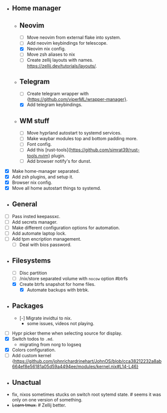- ## Home manager
  - ## Neovim
    - [ ] Move neovim from external flake into system.
    - [ ] Add neovim keybindings for telescope.
    - [x] Neovim nix config.
    - [ ] Move zsh aliases to nix
    - [ ] Create zellij layouts with names. https://zellij.dev/tutorials/layouts/.
  - ## Telegram
    - [ ] Create telegram wrapper with {https://github.com/viperML/wrapper-manager}.
    - [x] Add telegram keybindings.
  - ## WM stuff
    - [ ] Move hyprland autostart to systemd services.
    - [ ] Make waybar modules top and bottom padding more.
    - [ ] Font config.
    - [ ] Add this [rust-tools]{https://github.com/simrat39/rust-tools.nvim} plugin.
    - [ ] Add browser notify's for dunst.
- [x] Make home-manager separated.
- [x] Add zsh plugins, and setup it.
- [x] Browser nix config.
- [x] Move all home autostart things to systemd.

- ## General
- [ ] Pass insted keepassxc.
- [ ] Add secrets manager.
- [ ] Make different configuration options for automation.
- [ ] Add automate laptop lock.
- [ ] Add tpm encription management.
  - [ ] Deal with bios password.
- ## Filesystems
  - [ ] Disc partition
  - [ ] /nix/store separated volume with `nocow` option #btrfs
  - [x] Create btrfs snapshot for home files.
    - [x] Automate backups with btrbk.
- ## Packages
  - [-] Migrate invidtui to nix.
    - some issues, videos not playing.
- [ ] Hypr picker theme when selecting source for display.
- [x] Switch todos to `.md`.
  - migrating from norg to logseq
- [x] Colors configuration.
- [ ] Add custom kernel {https://github.com/johnrichardrinehart/JohnOS/blob/cca38212232a8ab664ef8e56181a05d59a4494ee/modules/kernel.nix#L14-L46}

- ## Unactual
- fix, nixos sometimes stucks on switch root sytemd state. # seems it was only on one version of something.
- ~~Learn tmux.~~ # Zellij better.
